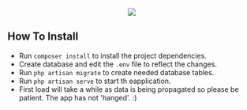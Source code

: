<p align="center"><img src="https://laravel.com/assets/img/components/logo-laravel.svg"></p>


## How To Install

- Run `composer install` to install the project dependencies.
- Create database and edit the `.env` file to reflect the changes.
- Run `php artisan migrate` to create needed database tables.
- Run `php artisan serve` to start th eapplication.
- First load will take a while as data is being propagated so please be patient. The app has not 'hanged'. :)